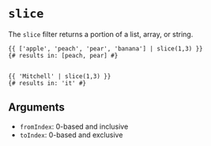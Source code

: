 # `slice`
The `slice` filter returns a portion of a list, array, or string.
```twig
{{ ['apple', 'peach', 'pear', 'banana'] | slice(1,3) }}
{# results in: [peach, pear] #}


{{ 'Mitchell' | slice(1,3) }}
{# results in: 'it' #}
```

## Arguments
- `fromIndex`: 0-based and inclusive
- `toIndex`: 0-based and exclusive
